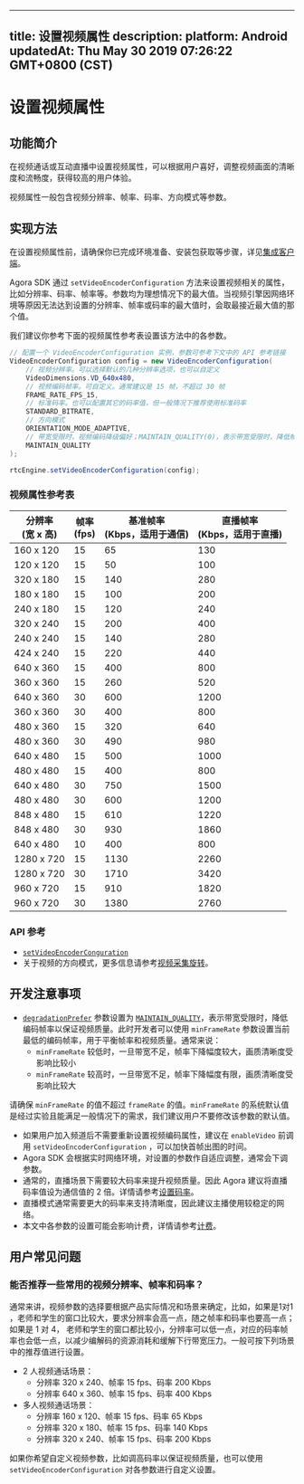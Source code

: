 
---
title: 设置视频属性
description: 
platform: Android
updatedAt: Thu May 30 2019 07:26:22 GMT+0800 (CST)
---
# 设置视频属性
## 功能简介
在视频通话或互动直播中设置视频属性，可以根据用户喜好，调整视频画面的清晰度和流畅度，获得较高的用户体验。

视频属性一般包含视频分辨率、帧率、码率、方向模式等参数。

## 实现方法

在设置视频属性前，请确保你已完成环境准备、安装包获取等步骤，详见[集成客户端](../../cn/Interactive%20Broadcast/android_video.md)。

Agora SDK 通过 `setVideoEncoderConfiguration` 方法来设置视频相关的属性，比如分辨率、码率、帧率等。参数均为理想情况下的最大值。当视频引擎因网络环境等原因无法达到设置的分辨率、帧率或码率的最大值时，会取最接近最大值的那个值。

我们建议你参考下面的视频属性参考表设置该方法中的各参数。

```java
// 配置一个 VideoEncoderConfiguration 实例，参数可参考下文中的 API 参考链接
VideoEncoderConfiguration config = new VideoEncoderConfiguration(
	// 视频分辨率。可以选择默认的几种分辨率选项，也可以自定义
	VideoDimensions.VD_640x480,
	// 视频编码帧率。可自定义。通常建议是 15 帧，不超过 30 帧
	FRAME_RATE_FPS_15,
	// 标准码率。也可以配置其它的码率值，但一般情况下推荐使用标准码率
	STANDARD_BITRATE,
	// 方向模式
	ORIENTATION_MODE_ADAPTIVE,
	// 带宽受限时，视频编码降级偏好；MAINTAIN_QUALITY(0)，表示带宽受限时，降低帧率以保证视频质量
	MAINTAIN_QUALITY
);

rtcEngine.setVideoEncoderConfiguration(config);
```

### 视频属性参考表

| 分辨率<br>(宽 x 高) | 帧率<br>(fps) | 基准帧率<br>(Kbps，适用于通信) | 直播帧率<br>(Kbps，适用于直播) |
| ------------------- | ------------- | ------------------------------ | ------------------------------ |
| 160 x 120           | 15            | 65                             | 130                            |
| 120 x 120           | 15            | 50                             | 100                            |
| 320 x 180           | 15            | 140                            | 280                            |
| 180 x 180           | 15            | 100                            | 200                            |
| 240 x 180           | 15            | 120                            | 240                            |
| 320 x 240           | 15            | 200                            | 400                            |
| 240 x 240           | 15            | 140                            | 280                            |
| 424 x 240           | 15            | 220                            | 440                            |
| 640 x 360           | 15            | 400                            | 800                            |
| 360 x 360           | 15            | 260                            | 520                            |
| 640 x 360           | 30            | 600                            | 1200                           |
| 360 x 360           | 30            | 400                            | 800                            |
| 480 x 360           | 15            | 320                            | 640                            |
| 480 x 360           | 30            | 490                            | 980                            |
| 640 x 480           | 15            | 500                            | 1000                           |
| 480 x 480           | 15            | 400                            | 800                            |
| 640 x 480           | 30            | 750                            | 1500                           |
| 480 x 480           | 30            | 600                            | 1200                           |
| 848 x 480           | 15            | 610                            | 1220                           |
| 848 x 480           | 30            | 930                            | 1860                           |
| 640 x 480           | 10            | 400                            | 800                            |
| 1280 x 720          | 15            | 1130                           | 2260                           |
| 1280 x 720          | 30            | 1710                           | 3420                           |
| 960 x 720           | 15            | 910                            | 1820                           |
| 960 x 720           | 30            | 1380                           | 2760                           |


###  API 参考

* [`setVideoEncoderConguration`](https://docs.agora.io/cn/Interactive%20Broadcast/API%20Reference/java/v2.4/classio_1_1agora_1_1rtc_1_1_rtc_engine.html#af5f4de754e2c1f493096641c5c5c1d8f)
* 关于视频的方向模式，更多信息请参考[视频采集旋转](../../cn/Interactive%20Broadcast/rotation_guide_android.md)。

## 开发注意事项

- [`degradationPrefer`](https://docs.agora.io/cn/Interactive%20Broadcast/API%20Reference/java/v2.4/classio_1_1agora_1_1rtc_1_1video_1_1_video_encoder_configuration.html?transId=2.4#a47f36783c1f9da09454c19cafb489b3c) 参数设置为 [`MAINTAIN_QUALITY`](https://docs.agora.io/cn/Interactive%20Broadcast/API%20Reference/java/v2.4/enumio_1_1agora_1_1rtc_1_1video_1_1_video_encoder_configuration_1_1_d_e_g_r_a_d_a_t_i_o_n___p_r_e_f_e_r_e_n_c_e.html?transId=2.4#a654947f783b27ef8da2e7b1f1045ef50)，表示带宽受限时，降低编码帧率以保证视频质量。此时开发者可以使用 `minFrameRate` 参数设置当前最低的编码帧率，用于平衡帧率和视频质量。通常来说：
	- `minFrameRate` 较低时，一旦带宽不足，帧率下降幅度较大，画质清晰度受影响比较小
	- `minFrameRate` 较高时，一旦带宽不足，帧率下降幅度有限，画质清晰度受影响比较大
	
 请确保 `minFrameRate` 的值不超过 `frameRate` 的值。`minFrameRate` 的系统默认值是经过实验且能满足一般情况下的需求，我们建议用户不要修改该参数的默认值。

- 如果用户加入频道后不需要重新设置视频编码属性，建议在 `enableVideo` 前调用 `setVideoEncoderConfiguration` ，可以加快首帧出图的时间。
- Agora SDK 会根据实时网络环境，对设置的参数作自适应调整，通常会下调参数。
- 通常的，直播场景下需要较大码率来提升视频质量。因此 Agora 建议将直播码率值设为通信值的 2 倍。详情请参考[设置码率](https://docs.agora.io/cn/Interactive%20Broadcast/API%20Reference/java/classio_1_1agora_1_1rtc_1_1video_1_1_video_encoder_configuration.html#a4b090cd0e9f6d98bcf89cb1c4c2066e8)。 
- 直播模式通常需要更大的码率来支持清晰度，因此建议主播使用较稳定的网络。
- 本文中各参数的设置可能会影响计费，详情请参考[计费](../../cn/Agora%20Platform/billing_faq.md)。

## 用户常见问题
### 能否推荐一些常用的视频分辨率、帧率和码率？

通常来讲，视频参数的选择要根据产品实际情况和场景来确定，比如，如果是1对1 ，老师和学生的窗口比较大，要求分辨率会高一点，随之帧率和码率也要高一点；如果是 1 对 4， 老师和学生的窗口都比较小，分辨率可以低一点，对应的码率帧率也会低一点，以减少编解码的资源消耗和缓解下行带宽压力。一般可按下列场景中的推荐值进行设置。

- 2 人视频通话场景：
  - 分辨率 320 x 240、帧率 15 fps、码率 200 Kbps 
  - 分辨率 640 x 360、帧率 15 fps、码率 400 Kbps
- 多人视频通话场景：
  - 分辨率 160 x 120、帧率 15 fps、码率 65 Kbps
  - 分辨率 320 x 180、帧率 15 fps、码率 140 Kbps
  - 分辨率 320 x 240、帧率 15 fps、码率 200 Kbps

如果你希望自定义视频参数，比如调高码率以保证视频质量，也可以使用 `setVideoEncoderConfiguration` 对各参数进行自定义设置。

